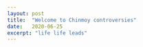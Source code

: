 ```yaml
---
layout: post
title:  "Welcome to Chinmoy controversies"
date:   2020-06-25
excerpt: "life life leads"
---
```

